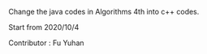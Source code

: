 Change the java codes in Algorithms 4th into c++ codes.

Start from 2020/10/4

Contributor : Fu Yuhan